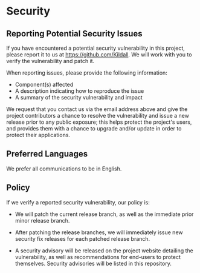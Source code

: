 <!-- BEGIN OF Kildall/sdgsdgsdg SECURITY.MD V1.0.0 BLOCK -->

# Security

## Reporting Potential Security Issues

If you have encountered a potential security vulnerability in this project,
please report it to us at <https://github.com/Kildall>. We will work with you to
verify the vulnerability and patch it.

When reporting issues, please provide the following information:

- Component(s) affected
- A description indicating how to reproduce the issue
- A summary of the security vulnerability and impact

We request that you contact us via the email address above and give the
project contributors a chance to resolve the vulnerability and issue a new
release prior to any public exposure; this helps protect the project's
users, and provides them with a chance to upgrade and/or update in order to
protect their applications.

## Preferred Languages

We prefer all communications to be in English.

## Policy

If we verify a reported security vulnerability, our policy is:

- We will patch the current release branch, as well as the immediate prior minor
  release branch.

- After patching the release branches, we will immediately issue new security
  fix releases for each patched release branch.

- A security advisory will be released on the project website detailing the
  vulnerability, as well as recommendations for end-users to protect themselves.
  Security advisories will be listed in this repository.

<!-- END OF Kildall/sdgsdgsdg SECURITY.MD BLOCK -->
